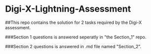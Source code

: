 # Digi-X-Lightning-Assessment

##This repo contains the solution for 2 tasks required by the Digi-X assessment. 

###Section 1 questions is answered seperatly in "the Section_1" repo.

###Section 2 questions is answered in .md file named "Section_2".
